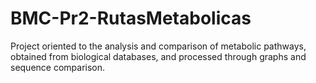 # BMC-Pr2-RutasMetabolicas
Project oriented to the analysis and comparison of metabolic pathways, obtained from biological databases, and processed through graphs and sequence comparison.
